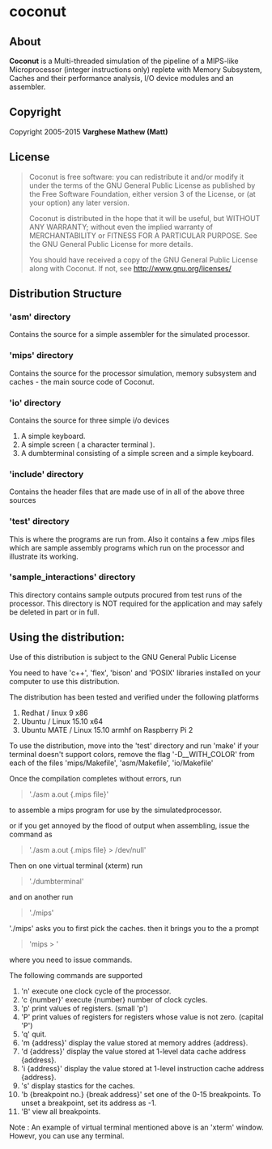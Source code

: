 # coconut

## About

**Coconut** is a Multi-threaded simulation of the pipeline of a MIPS-like Microprocessor (integer instructions only) replete with Memory Subsystem, Caches and their performance analysis, I/O device modules and an assembler.

## Copyright

Copyright 2005-2015 **Varghese Mathew (Matt)**

## License

> Coconut is free software: you can redistribute it and/or modify
> it under the terms of the GNU General Public License as published by
> the Free Software Foundation, either version 3 of the License, or
> (at your option) any later version.
> 
> Coconut is distributed in the hope that it will be useful,
> but WITHOUT ANY WARRANTY; without even the implied warranty of
> MERCHANTABILITY or FITNESS FOR A PARTICULAR PURPOSE.  See the
> GNU General Public License for more details.
> 
> You should have received a copy of the GNU General Public License
> along with Coconut.  If not, see http://www.gnu.org/licenses/

## Distribution Structure
### 'asm' directory
Contains the source for a simple assembler for the simulated processor.

### 'mips' directory
Contains the source for the processor simulation, memory subsystem and caches - the main source code of Coconut.

### 'io' directory
Contains the source for three simple i/o devices
 1. A simple keyboard.
 2. A simple screen ( a character terminal ).
 3. A dumbterminal consisting of a simple screen and a simple keyboard.

### 'include' directory
Contains the header files that are made use of in all of the above three sources

### 'test' directory
This is where the programs are run from.  Also it contains a few .mips files which are sample assembly programs which run on the processor and illustrate its working.

### 'sample_interactions' directory
This directory contains sample outputs procured from test runs of the processor.  This directory is NOT required for the application and may safely be deleted in part or in full.

## Using the distribution:
Use of this distribution is subject to the GNU General Public License

You need to have 'c++', 'flex', 'bison' and 'POSIX' libraries installed on your computer to use this distribution.

The distribution has been tested and verified under the following platforms
1. Redhat / linux 9 x86
2. Ubuntu / Linux 15.10 x64
3. Ubuntu MATE / Linux 15.10 armhf on Raspberry Pi 2

To use the distribution, move into the 'test' directory and run 'make' if your terminal doesn't support colors, remove the flag '-D__WITH_COLOR' from each of the files 'mips/Makefile', 'asm/Makefile', 'io/Makefile'

Once the compilation completes without errors, run 
> './asm a.out {.mips file}' 

to assemble a mips program for use by the simulatedprocessor.

or if you get annoyed by the flood of output when assembling, issue the command as
> './asm a.out {.mips file} > /dev/null'

Then on one virtual terminal (xterm) run 
> './dumbterminal' 

and on another run 
> './mips'

'./mips' asks you to first pick the caches. then it brings you to the a prompt 
> 'mips > '

where you need to issue commands.

The following commands are supported
1. 'n' execute one clock cycle of the processor.
2. 'c {number}' execute {number} number of clock cycles.
3. 'p' print values of registers. (small 'p')
4. 'P' print values of registers for registers whose value is not zero. (capital 'P')
5. 'q' quit.
6. 'm {address}' display the value stored at memory addres {address}.
7. 'd {address}' display the value stored at 1-level data cache address {address}.
8. 'i {address}' display the value stored at 1-level instruction cache address {address}.
9. 's' display stastics for the caches.
10. 'b {breakpoint no.} {break address}' set one of the 0-15 breakpoints. To unset a breakpoint, set its address as -1.
11. 'B' view all breakpoints.

Note : An example of virtual terminal mentioned above is an 'xterm' window. Howevr, you can use any terminal.